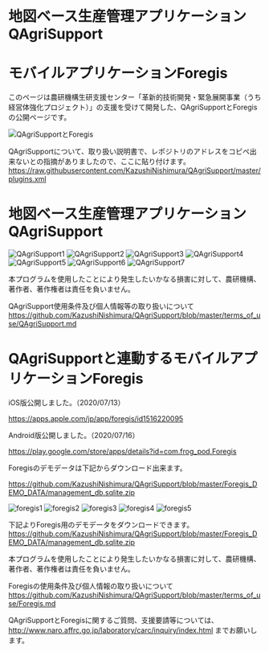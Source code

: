 # 地図ベース生産管理アプリケーションQAgriSupport
# モバイルアプリケーションForegis
このページは農研機構生研支援センター「革新的技術開発・緊急展開事業（うち経営体強化プロジェクト）」の支援を受けて開発した、QAgriSupportとForegisの公開ページです。

![QAgriSupportとForegis](https://raw.githubusercontent.com/KazushiNishimura/QAgriSupport/master/resource/all.png "QAgriSupportとForegis")

QAgriSupportについて、取り扱い説明書で、レポジトリのアドレスをコピペ出来ないとの指摘がありましたので、ここに貼り付けます。
https://raw.githubusercontent.com/KazushiNishimura/QAgriSupport/master/plugins.xml

# 地図ベース生産管理アプリケーションQAgriSupport
![QAgriSupport1](https://raw.githubusercontent.com/KazushiNishimura/QAgriSupport/master/resource/QAG1.png "QAgriSupport1")
![QAgriSupport2](https://raw.githubusercontent.com/KazushiNishimura/QAgriSupport/master/resource/QAG2.png "QAgriSupport2")
![QAgriSupport3](https://raw.githubusercontent.com/KazushiNishimura/QAgriSupport/master/resource/QAG3.png "QAgriSupport3")
![QAgriSupport4](https://raw.githubusercontent.com/KazushiNishimura/QAgriSupport/master/resource/QAG4.png "QAgriSupport4")
![QAgriSupport5](https://raw.githubusercontent.com/KazushiNishimura/QAgriSupport/master/resource/QAG5.png "QAgriSupport5")
![QAgriSupport6](https://raw.githubusercontent.com/KazushiNishimura/QAgriSupport/master/resource/QAG6.png "QAgriSupport6")
![QAgriSupport7](https://raw.githubusercontent.com/KazushiNishimura/QAgriSupport/master/resource/QAG7.png "QAgriSupport7")



本プログラムを使用したことにより発生したいかなる損害に対して、農研機構、著作者、著作権者は責任を負いません。

QAgriSupport使用条件及び個人情報等の取り扱いについて
https://github.com/KazushiNishimura/QAgriSupport/blob/master/terms_of_use/QAgriSupport.md

# QAgriSupportと連動するモバイルアプリケーションForegis
iOS版公開しました。（2020/07/13）

https://apps.apple.com/jp/app/foregis/id1516220095

Android版公開しました。（2020/07/16）

https://play.google.com/store/apps/details?id=com.frog_pod.Foregis

Foregisのデモデータは下記からダウンロード出来ます。

https://github.com/KazushiNishimura/QAgriSupport/blob/master/Foregis_DEMO_DATA/management_db.sqlite.zip



![foregis1](https://raw.githubusercontent.com/KazushiNishimura/QAgriSupport/master/resource/foregis1.png "foregis1")
![foregis2](https://raw.githubusercontent.com/KazushiNishimura/QAgriSupport/master/resource/foregis2.png "foregis2")
![foregis3](https://raw.githubusercontent.com/KazushiNishimura/QAgriSupport/master/resource/foregis3.png "foregis3")
![foregis4](https://raw.githubusercontent.com/KazushiNishimura/QAgriSupport/master/resource/foregis4.png "foregis4")
![foregis5](https://raw.githubusercontent.com/KazushiNishimura/QAgriSupport/master/resource/foregis5.png "foregis5")

下記よりForegis用のデモデータをダウンロードできます。
https://github.com/KazushiNishimura/QAgriSupport/blob/master/Foregis_DEMO_DATA/management_db.sqlite.zip

本プログラムを使用したことにより発生したいかなる損害に対して、農研機構、著作者、著作権者は責任を負いません。

Foregisの使用条件及び個人情報の取り扱いについて
https://github.com/KazushiNishimura/QAgriSupport/blob/master/terms_of_use/Foregis.md

QAgriSupportとForegisに関するご質問、支援要請等については、
http://www.naro.affrc.go.jp/laboratory/carc/inquiry/index.html
までお願いします。

